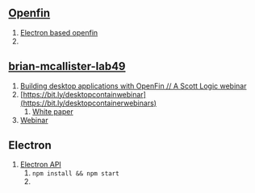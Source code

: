 ## [Openfin](https://www.openfin.co/)
1. [Electron based openfin](https://www.openfin.co/blog/why-were-moving-to-electron/)
2. 
## [brian-mcallister-lab49](https://github.com/lab49/openfin-webinar-creating-using-maintaining-design-systems)
1. [Building desktop applications with OpenFin // A Scott Logic webinar](https://www.youtube.com/watch?v=iR-GDpeX50Q)
2. [https://bit.ly/desktopcontainwebinar](https://bit.ly/desktopcontainerwebinars)
   1. [White paper](https://www.scottlogic.com/sites/default/files/files/white-papers/Building%20an%20integrated%20desktop%20application%20ecosystem%20-%20Scott%20Logic%20white%20paper.pdf)
3. [Webinar](https://www.youtube.com/watch?v=gQ8_PU_iGOU)

## Electron

1. [Electron API](https://github.com/electron/electron-api-demos)
   1. ```npm install && npm start```
   2. 